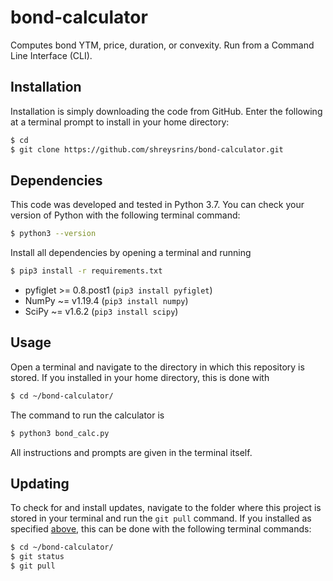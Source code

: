 # bond-calculator
Computes bond YTM, price, duration, or convexity.
Run from a Command Line Interface (CLI).

## Installation
Installation is simply downloading the code from GitHub. Enter the following at a terminal prompt to install in your home directory:
```bash
$ cd
$ git clone https://github.com/shreysrins/bond-calculator.git
```

## Dependencies
This code was developed and tested in Python 3.7. You can check your version of Python with the following terminal command:
```bash
$ python3 --version
```

Install all dependencies by opening a terminal and running
```bash
$ pip3 install -r requirements.txt
```
 - pyfiglet >= 0.8.post1 (`pip3 install pyfiglet`)
 - NumPy ~= v1.19.4 (`pip3 install numpy`)
 - SciPy ~= v1.6.2 (`pip3 install scipy`)

## Usage
Open a terminal and navigate to the directory in which this repository is stored. If you installed in your home directory, this is done with
```bash
$ cd ~/bond-calculator/
```
The command to run the calculator is
```bash
$ python3 bond_calc.py
```
All instructions and prompts are given in the terminal itself.

## Updating
To check for and install updates, navigate to the folder where this project is stored in your terminal and run the `git pull` command. If you installed as specified [above](#installation), this can be done with the following terminal commands:
```bash
$ cd ~/bond-calculator/
$ git status
$ git pull
```
